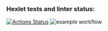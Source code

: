 ### Hexlet tests and linter status:
[![Actions Status](https://github.com/Obyrif/java-project-71/workflows/hexlet-check/badge.svg)](https://github.com/Obyrif/java-project-71/actions)
![example workflow](https://github.com/Obyrif/java-project-71/actions/workflows/Explore-GitHub-Actions/badge.svg)

